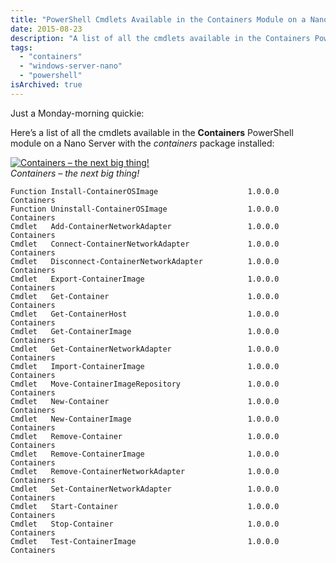 ```yaml
---
title: "PowerShell Cmdlets Available in the Containers Module on a Nano Server"
date: 2015-08-23
description: "A list of all the cmdlets available in the Containers PowerShell module on a Nano Server."
tags:
  - "containers"
  - "windows-server-nano"
  - "powershell"
isArchived: true
---
```


Just a Monday-morning quickie:

Here’s a list of all the cmdlets available in the **Containers** PowerShell module on a Nano Server with the *containers* package installed:

[![Containers – the next big thing!](/assets/images/screenshots/ss_nano_containers.png)](/assets/images/screenshots/ss_nano_containers.png)  
*Containers – the next big thing!*

```text
Function Install-ContainerOSImage                    1.0.0.0  Containers
Function Uninstall-ContainerOSImage                  1.0.0.0  Containers
Cmdlet   Add-ContainerNetworkAdapter                 1.0.0.0  Containers
Cmdlet   Connect-ContainerNetworkAdapter             1.0.0.0  Containers
Cmdlet   Disconnect-ContainerNetworkAdapter          1.0.0.0  Containers
Cmdlet   Export-ContainerImage                       1.0.0.0  Containers
Cmdlet   Get-Container                               1.0.0.0  Containers
Cmdlet   Get-ContainerHost                           1.0.0.0  Containers
Cmdlet   Get-ContainerImage                          1.0.0.0  Containers
Cmdlet   Get-ContainerNetworkAdapter                 1.0.0.0  Containers
Cmdlet   Import-ContainerImage                       1.0.0.0  Containers
Cmdlet   Move-ContainerImageRepository               1.0.0.0  Containers
Cmdlet   New-Container                               1.0.0.0  Containers
Cmdlet   New-ContainerImage                          1.0.0.0  Containers
Cmdlet   Remove-Container                            1.0.0.0  Containers
Cmdlet   Remove-ContainerImage                       1.0.0.0  Containers
Cmdlet   Remove-ContainerNetworkAdapter              1.0.0.0  Containers
Cmdlet   Set-ContainerNetworkAdapter                 1.0.0.0  Containers
Cmdlet   Start-Container                             1.0.0.0  Containers
Cmdlet   Stop-Container                              1.0.0.0  Containers
Cmdlet   Test-ContainerImage                         1.0.0.0  Containers
```
